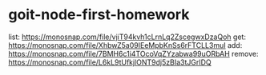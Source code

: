 # goit-node-first-homework

list: https://monosnap.com/file/vjiT94kvh1cLrnLq2ZscegwxDzaQoh
get: https://monosnap.com/file/XhbwZ5a09IEeMpbKnSs6rFTCLL3muI
add: https://monosnap.com/file/7BMH6c1i4TOcoVqZYzabwa99uORbAH
remove: https://monosnap.com/file/L6kL9tUfkjlONT9dj5zBIa3tJGrIDQ
